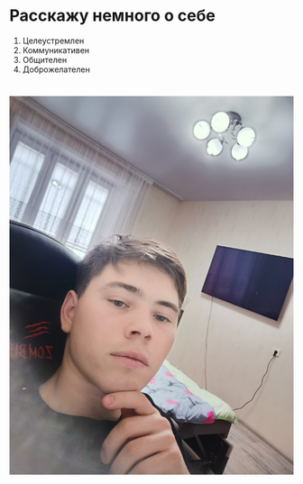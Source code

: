 # Расскажу немного о себе

1. Целеустремлен
2. Коммуникативен
3. Общителен
4. Доброжелателен

# ![Моё фото](img/IMG_20230206_141034.jpg)